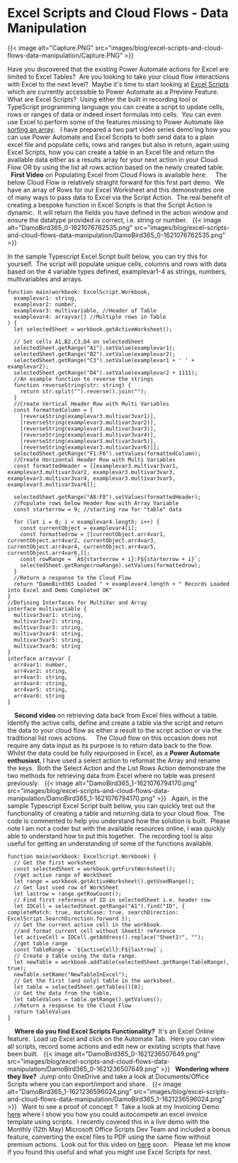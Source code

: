 
# Excel Scripts and Cloud Flows - Data Manipulation

{{< image alt="Capture.PNG" src="images/blog/excel-scripts-and-cloud-flows-data-manipulation/Capture.PNG" >}}
 

Have you discovered that the existing Power Automate actions for Excel
are limited to Excel Tables?  Are you looking to take your cloud flow
interactions with Excel to the next level?  Maybe it\'s time to start
looking at [Excel
Scripts](https://support.microsoft.com/en-us/office/introduction-to-office-scripts-in-excel-9fbe283d-adb8-4f13-a75b-a81c6baf163a)
which are currently accessible to Power Automate as a Preview Feature.
 
What are Excel Scripts?  Using either the built in recording tool or
TypeScript programming language you can create a script to update cells,
rows or ranges of data or indeed insert formulas into cells.  You can
even use Excel to perform some of the features missing to Power Automate
like [sorting an
array](https://www.tachytelic.net/2021/04/power-automate-sort-array-objects/).
 
I have prepared a two part video series demo\'ing how you can use Power
Automate and Excel Scripts to both send data to a plain excel file and
populate cells, rows and ranges but also in return, again using Excel
Scripts, how you can create a table in an Excel file and return the
available data either as a results array for your next action in your
Cloud Flow OR by using the list all rows action based on the newly
created table.  
 
**First Video** on Populating Excel from Cloud Flows is available here:
 
 
The below Cloud Flow is relatively straight forward for this first part
demo.  We have an array of Rows for our Excel Worksheet and this
demonstrates one of many ways to pass data to Excel via the Script
Action.  The real benefit of creating a bespoke function in Excel
Scripts is that the Script Action is dynamic.  It will return the fields
you have defined in the action window and ensure the datatype provided
is correct, i.e. string or number.
 
{{< image alt="DamoBird365_0-1621076762535.png" src="images/blog/excel-scripts-and-cloud-flows-data-manipulation/DamoBird365_0-1621076762535.png" >}}
 

In the sample Typescript Excel Script built below, you can try this for
yourself.  The script will populate unique cells, columns and rows with
data based on the 4 variable types defined, examplevar1-4 as strings,
numbers, multivariables and arrays.
 
 
``` {.lia-code-sample .language-javascript}
function main(workbook: ExcelScript.Workbook,
  examplevar1: string,
  examplevar2: number,
  examplevar3: multivariable, //Header of Table
  examplevar4: arrayvar[] //Multiple rows in Table
) {
  let selectedSheet = workbook.getActiveWorksheet();
  
  // Set cells A1,B2,C3,D4 on selectedSheet
  selectedSheet.getRange("A1").setValue(examplevar1);
  selectedSheet.getRange("B2").setValue(examplevar2);
  selectedSheet.getRange("C3").setValue(examplevar1 + ' ' + examplevar2);
  selectedSheet.getRange("D4").setValue(examplevar2 + 1111);
  //An example function to reverse the strings
  function reverseString(str: string) {
    return str.split("").reverse().join("");
  }
  //Create Vertical Header Row with Multi Variables
  const formattedColumn = [
    [reverseString(examplevar3.multivar3var1)], 
    [reverseString(examplevar3.multivar3var2)],
    [reverseString(examplevar3.multivar3var3)],
    [reverseString(examplevar3.multivar3var4)],
    [reverseString(examplevar3.multivar3var5)],
    [reverseString(examplevar3.multivar3var6)]];
  selectedSheet.getRange("F1:F6").setValues(formattedColumn);
  //Create Horizontal Header Row with Multi Variables 
  const formattedHeader = [[examplevar3.multivar3var1, examplevar3.multivar3var2, examplevar3.multivar3var3, examplevar3.multivar3var4, examplevar3.multivar3var5, examplevar3.multivar3var6]];
    
  selectedSheet.getRange("A8:F8").setValues(formattedHeader);
  //Populate rows below Header Row with Array Variable 
  const starterrow = 9; //starting row for "table" data
  
  for (let i = 0; i < examplevar4.length; i++) {
    const currentObject = examplevar4[i];
    const formattedrow = [[currentObject.arr4var1, currentObject.arr4var2, currentObject.arr4var3, currentObject.arr4var4, currentObject.arr4var5, currentObject.arr4var6,]];
    const rowRange = `A${starterrow + i}:F${starterrow + i}`;
    selectedSheet.getRange(rowRange).setValues(formattedrow);
  }
  //Return a response to the Cloud Flow
  return "DamoBird365 Loaded " + examplevar4.length + " Records Loaded into Excel and Demo Completed OK"
}
//Defining Interfaces for MultiVar and Array
interface multivariable {
  multivar3var1: string,
  multivar3var2: string,
  multivar3var3: string,
  multivar3var4: string,
  multivar3var5: string,
  multivar3var6: string
}
interface arrayvar {
  arr4var1: number,
  arr4var2: string,
  arr4var3: string,
  arr4var4: string,
  arr4var5: string,
  arr4var6: string
}
```
 
 
**Second video** on retrieving data back from Excel files without a
table.  Identify the active cells, define and create a table via the
script and return the data to your cloud flow as either a result to the
script action or via the traditional list rows actions.
 
 
The Cloud flow on this occasion does not require any data input as its
purpose is to return data back to the flow.  Whilst the data could be
fully repurposed in Excel, as a **Power Automate enthusiast**, I have
used a select action to reformat the Array and rename the keys.  Both
the Select Action and the List Rows Action demonstrate the two methods
for retrieving data from Excel where no table was present previously.
 
{{< image alt="DamoBird365_1-1621076794170.png" src="images/blog/excel-scripts-and-cloud-flows-data-manipulation/DamoBird365_1-1621076794170.png" >}}
 
Again, in the sample Typescript Excel Script built below, you can
quickly test out the functionality of creating a table and returning
data to your cloud flow.  The code is commented to help you understand
how the solution is built.  Please note I am not a coder but with the
available resources online, I was quickly able to understand how to put
this together.  The recording tool is also useful for getting an
understanding of some of the functions available.
 
 
``` {.lia-code-sample .language-javascript}
function main(workbook: ExcelScript.Workbook) {
  // Get the first worksheet 
  const selectedSheet = workbook.getFirstWorksheet();
  //get active range of WorkSheet
  let range = workbook.getActiveWorksheet().getUsedRange();
  // Get last used row of WorkSheet
  let lastrow = range.getRowCount();
  // Find first reference of ID in selectedSheet i.e. header row
  let IDCell = selectedSheet.getRange("A1").find("ID", { completeMatch: true, matchCase: true, searchDirection: ExcelScript.SearchDirection.forward });
  // Get the current active cell in the workbook.
  //and format current cell without Sheet1! reference
  let activeCell = IDCell.getAddress().replace("Sheet1!", "");
  //get table range  
  const TableRange = `${activeCell}:F${lastrow}`;
  // Create a table using the data range.
  let newTable = workbook.addTable(selectedSheet.getRange(TableRange), true);
  newTable.setName("NewTableInExcel");
  // Get the first (and only) table in the worksheet.
  let table = selectedSheet.getTables()[0];
  // Get the data from the table.
  let tableValues = table.getRange().getValues();
  //Return a response to the Cloud Flow
  return tableValues
}
```
 
 
**Where do you find Excel Scripts Functionality?**  It\'s an Excel
Online feature.  Load up Excel and click on the Automate Tab.  Here you
can view all scripts, record some actions and edit new or existing
scripts that have been built.
 
{{< image alt="DamoBird365_0-1621236507649.png" src="images/blog/excel-scripts-and-cloud-flows-data-manipulation/DamoBird365_0-1621236507649.png" >}}
 
**Wondering where they live?**  Jump onto OneDrive and take a look at
Documents/Office Scripts where you can export/import and share.
 
{{< image alt="DamoBird365_1-1621236596024.png" src="images/blog/excel-scripts-and-cloud-flows-data-manipulation/DamoBird365_1-1621236596024.png" >}}
 
Want to see a proof of concept ?  Take a look at my Invoicing Demo
[here](https://damobird365.birdhoose.co.uk/2021/03/24/power-automate-office-scripts-populate-an-excel-template-dynamically-using-type-script/)
where I show you how you could autocompete an excel invoice template
using scripts.  I recently covered this in a live demo with the Monthly
(12th May) Microsoft Office Scripts Dev Team and included a bonus
feature, converting the excel files to PDF using the same flow without
premium actions.  Look out for this video on
[here](https://www.youtube.com/c/Microsoft365Developer/videos) soon.
 
Please let me know if you found this useful and what you might use Excel
Scripts for next.
